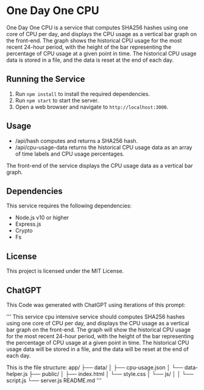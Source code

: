 # One Day One CPU

One Day One CPU is a service that computes SHA256 hashes using one core of CPU per day, and displays the CPU usage as a vertical bar graph on the front-end. The graph shows the historical CPU usage for the most recent 24-hour period, with the height of the bar representing the percentage of CPU usage at a given point in time. The historical CPU usage data is stored in a file, and the data is reset at the end of each day.

## Running the Service

1. Run `npm install` to install the required dependencies.
2. Run `npm start` to start the server.
3. Open a web browser and navigate to `http://localhost:3000`.

## Usage

- /api/hash computes and returns a SHA256 hash.
- /api/cpu-usage-data returns the historical CPU usage data as an array of time labels and CPU usage percentages.

The front-end of the service displays the CPU usage data as a vertical bar graph.

## Dependencies

This service requires the following dependencies:

- Node.js v10 or higher
- Express.js
- Crypto
- Fs

## License

This project is licensed under the MIT License.

## ChatGPT

This Code was generated with ChatGPT using iterations of this prompt:

'''
This service cpu intensive service should computes SHA256 hashes using one core of CPU per day, and displays the CPU usage as a vertical bar graph on the front-end. The graph will show the historical CPU usage for the most recent 24-hour period, with the height of the bar representing the percentage of CPU usage at a given point in time. The historical CPU usage data will be stored in a file, and the data will be reset at the end of each day.

This is the file structure:
app/
├── data/
│   ├── cpu-usage.json
│   └── data-helper.js
├── public/
│   ├── index.html
│   └── style.css
│   └── js/
│   │   └── script.js
└── server.js
README.md
'''
